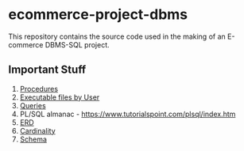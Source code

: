 # ecommerce-project-dbms

This repository contains the source code used in the making of an E-commerce DBMS-SQL project. <!-- assigned to us during our elective course INFO3132(Distributed DBMS). -->

## Important Stuff

1. [Procedures](https://github.com/therupdeep/ecommerce-project-dbms/blob/main/procedures.sql)
2. [Executable files by User](https://github.com/therupdeep/ecommerce-project-dbms/blob/main/executable_files)
3. [Queries](https://github.com/therupdeep/ecommerce-project-dbms/blob/main/queries.md)
4. PL/SQL almanac - https://www.tutorialspoint.com/plsql/index.htm
5. [ERD](https://github.com/therupdeep/ecommerce-project-dbms/blob/main/ERD.pdf)
6. [Cardinality](https://github.com/therupdeep/ecommerce-project-dbms/blob/main/cardinality.md)
7. [Schema](https://github.com/therupdeep/ecommerce-project-dbms/blob/main/schema.sql)
